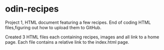 # odin-recipes
Project 1, HTML document featuring a few recipes.
End of coding HTML files,figuring out how to upload them to GitHub. 

Created 3 HTML files each containing recipes, images and all link to a home page. Each file contains a relative link to the index.html page. 